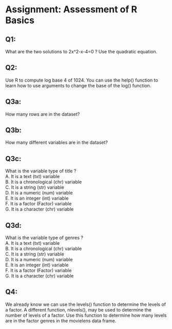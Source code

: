 # Assignment: Assessment of R Basics

## Q1:
   What are the two solutions to 2x^2-x-4=0 ? Use the quadratic equation.

## Q2:
   Use R to compute log base 4 of 1024. You can use the help() function to learn how to use arguments to change the base of the log() function.

## Q3a:
   How many rows are in the dataset?

## Q3b:
   How many different variables are in the dataset?

## Q3c:
   What is the variable type of title ?  
   A. It is a text (txt) variable  
   B. It is a chronological (chr) variable  
   C. It is a string (str) variable  
   D. It is a numeric (num) variable  
   E. It is an integer (int) variable  
   F. It is a factor (Factor) variable  
   G. It is a character (chr) variable

## Q3d:
   What is the variable type of genres ?  
   A. It is a text (txt) variable   
   B. It is a chronological (chr) variable  
   C. It is a string (str) variable  
   D. It is a numeric (num) variable  
   E. It is an integer (int) variable  
   F. It is a factor (Factor) variable  
   G. It is a character (chr) variable

## Q4:   
   We already know we can use the levels() function to determine the levels of a factor. A different function, nlevels(), may be used to determine the number of levels of a factor.
   Use this function to determine how many levels are in the factor genres in the movielens data frame.
   

